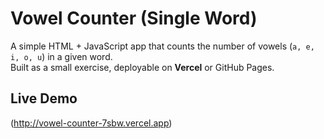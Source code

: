 # Vowel Counter (Single Word)

A simple HTML + JavaScript app that counts the number of vowels (`a, e, i, o, u`) in a given word.  
Built as a small exercise, deployable on **Vercel** or GitHub Pages.
##  Live Demo
(http://vowel-counter-7sbw.vercel.app)
